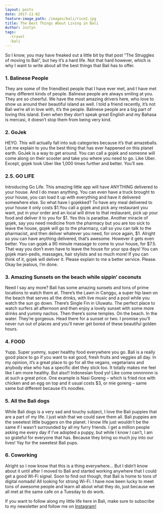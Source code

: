 ```yaml
---
layout: posts
date: 2017-11-02
feature-image_path: /images/bali/rice2.jpg
title: The Best Things About Living in Bali
Author: Justyn
tags:
  -travel
  -bali
---
```

So I know, you may have freaked out a little bit by that post “The Struggles of moving to Bali”, but hey it’s a hard life. Not that hard however, which is why I want to write about all the best things that Bali has to offer.

<h3> 1. Balinese People </h3>
They are some of the friendliest people that I have ever met, and I have met many different kinds of people. Balinese people are always smiling at you. They are so cheerful. We have the most amazing drivers here, who love to show us around their beautiful island as well. I told a friend recently, it’s not Bali we’re all in love with, it’s the people. Balinese people are a big part of loving this island. Even when they don’t speak great English and my Bahasa is mercasi, it doesn’t stop them from being very kind.

<h3> 2. GoJek </h3>
HEYO. This will actually fall into sub categories because it’s that amazeballs. Let me explain to you the best thing that has ever happened on this planet earth. GoJek is a way to get around. You can call a gojek and someone will come along on their scooter and take you where you need to go. Like Uber. Except, gojek took Uber like 1,000 times further and better. You’ll see.

<h3> 2.5. GO LIFE </h3>
Introducing Go Life. This amazing little app will have ANYTHING delivered to your house. And I do mean anything. You can even have a truck brought to your house, you can load it up with everything and have it delivered somewhere else. So what have I gojekked? To have any meal delivered to your house it only costs $1.You call a gojek and pick any restaurant you want, put in your order and an local will drive to that restaurant, pick up your food and deliver it to you for $1. Yes this is paradise. Another miracle of gojek, say you need medicine from the pharmacy but you are too sick to leave the house, gojek will go to the pharmacy, call so you can talk to the pharmacist, and then deliver whatever you need, for once again, $1.
Alright so you  can have anything delivered, that’s awesome. However it gets even better. You can gojek a 90 minute massage to come to your house, for $7.5. That way you don’t even have to leave the house for your spa days! You can gojek mani-pedis, massages, hair stylists and so much more! If you can think of it, gojek will deliver it. Please explain to me a better service. Please.
Okay be jealous, I’m done.

<h3> 3. Amazing Sunsets on the beach while sippin’ coconuts </h3>
Need I say any more? Bali has some amazing sunsets and tons of prime locations to watch them at. There’s the Lawn in Canggu, a super hip lawn on the beach that serves all the drinks, with live music and a pool while you watch the sun go down. There’s Single Fin in Uluwatu. The perfect place to watch surfers all afternoon and then enjoy a lovely sunset with some more drinks and yummy nachos. Then there’s some temples. On the beach. In the water. They’re gorgeous. Head there for a sunset or two. I promise you’ll never run out of places and you’ll never get bored of these beautiful golden hours.

<h3> 4. FOOD </h3>
Yupp. Super yummy, super healthy food everywhere you go. Bali is a really good place to go if you want to eat good, fresh fruits and veggies all day. In my opinion, it’s a great place to go for all the vegans, vegetarians and anybody else who has a specific diet they stick too. It totally makes me feel like I am more healthy. But also!! Indonesian food yo! Like come onnnnnnn is at such a great price. One example is Nasi Goreng – which is fried rice with chicken and an egg on top and it usual costs $3, or mie goreng – same same but different because it’s noodles.

<h3> 5. All the Bali dogs </h3>
While Bali dogs is a very sad and touchy subject, I love the Bali puppies that are a part of my life. I just wish that we could save them all. Bali puppies are the sweetest little buggers on the planet. I know life just wouldn’t be the same if I wasn’t surrounded by all my furry friends. I get a million people asking me every day if I’ve adopted a puppy, but while I know I can’t, I am so grateful for everyone that has. Because they bring so much joy into our lives! Yay for the sweetest Bali pups.

<h3> 6. Coworking </h3>
Alright so I now know that this is a thing everywhere… But I didn’t know about it until after I moved to Bali and started working anywhere that I could get a good Wi-Fi signal. Soon to find out though, that Bali is home to tons of digital nomads! All looking for strong Wi-Fi. I have now been lucky to meet tons of awesome people and learn all about what they do, just because we all met at the same cafe on a Tuesday to do work.

 If you want to follow along my little life here in Bali, make sure to subscribe to my newsletter and follow me on <a href="http://instagram.com/justynjen">Instagram!</a>
